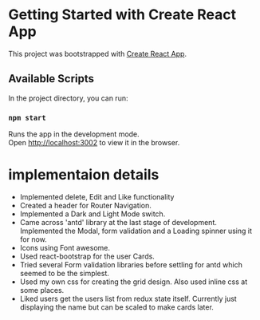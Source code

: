 # Getting Started with Create React App

This project was bootstrapped with [Create React App](https://github.com/facebook/create-react-app).

## Available Scripts

In the project directory, you can run:

### `npm start`

Runs the app in the development mode.\
Open [http://localhost:3002](http://localhost:3002) to view it in the browser.

# implementaion details
- Implemented delete, Edit and Like functionality
- Created a header for Router Navigation.
- Implemented a Dark and Light Mode switch.
- Came across 'antd' library at the last stage of development. Implemented the Modal, form validation and a Loading spinner using it for now.
- Icons using Font awesome.
- Used react-bootstrap for the user Cards.
- Tried several Form validation libraries before settling for antd which seemed to be the simplest.
- Used my own css for creating the grid design. Also used inline css at some places.
- Liked users get the users list from redux state itself. Currently just displaying the name but can be scaled to make cards later.

